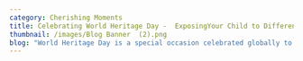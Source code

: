 ```yaml
---
category: Cherishing Moments
title: Celebrating World Heritage Day -  ExposingYour Child to Different Cultures
thumbnail: /images/Blog Banner  (2).png
blog: "World Heritage Day is a special occasion celebrated globally to raise awareness about the importance of preserving and showcasing our diverse cultural and natural heritage. This significant day not only encourages us to appreciate the wonders of the past but also inspires us to safeguard them for future generations. As parents, it is our responsibility to instill a sense of curiosity and appreciation for different cultures and histories in our children. In this blog, we will discuss some simple and fun ways to inspire your little one to explore new horizons and celebrate World Heritage Day.\n\n1\\. Virtual Tours:\n\nIn this digital age, the world is just a click away. Encourage your child to embark on virtual tours of famous landmarks, museums, and heritage sites around the world. Websites like Google Arts & Culture offer interactive experiences that allow children to explore different cultures and historical periods from the comfort of their home. This exposure will broaden their horizons and spark their curiosity about the world beyond their own.\n\n2\\. Storytelling:\n\nStories have a unique way of captivating young minds and transporting them to different times and places. Introduce your child to folktales, myths, and legends from various cultures to ignite their imagination and teach them about different traditions and beliefs. You can also read books set in different parts of the world to pique their interest in learning about diverse cultures and histories.\n\n3\\. Cultural Experiences:\n\nImmerse your child in diverse cultural experiences to help them appreciate the richness and beauty of our world heritage. Attend local cultural festivals, visit ethnic restaurants, or participate in art and craft workshops inspired by different traditions. These hands-on experiences will not only be fun for your child but also foster a sense of respect and understanding for different cultures.\n\n4\\. Nature Exploration:\_\n\nExploring nature with kids is a great way to celebrate World Heritage Day. It shows them how important our natural world is and teaches them to protect it. Taking them on hikes, camping trips, or visits to parks helps them appreciate nature's beauty and understand why we need to take care of it. It's a fun way to teach them to love and respect our planet!\n\nConclusion:\n\nOn World Heritage Day, let us come together to celebrate the rich tapestry of cultures, histories, and natural wonders that make our world unique and beautiful. By inspiring our children to explore new horizons and appreciate the value of our heritage, we can instill in them a lifelong love for learning and a deep respect for the diversity of our planet. Take this opportunity to bond with your child through shared experiences and discoveries that will broaden their perspectives and shape them into global citizens who cherish and protect our world heritage.\n\n\n"
---
```


